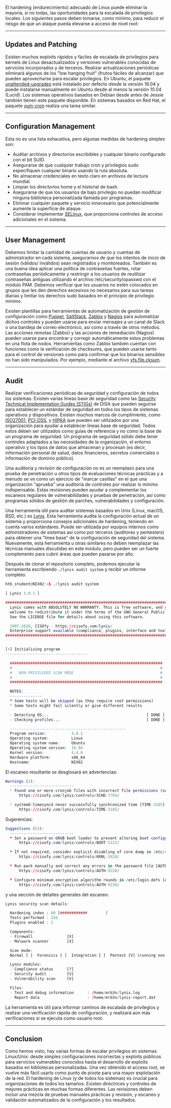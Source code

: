 El hardening (endurecimiento) adecuado de Linux puede eliminar la mayoría, si no todas, las oportunidades para la escalada de privilegios locales. Los siguientes pasos deben tomarse, como mínimo, para reducir el riesgo de que un ataque pueda elevarse a acceso de nivel root:

---

## Updates and Patching

Existen muchos exploits rápidos y fáciles de escalada de privilegios para kernels de Linux desactualizados y versiones vulnerables conocidas de servicios incorporados y de terceros. Realizar actualizaciones periódicas eliminará algunos de los "low hanging fruit" (frutos fáciles de alcanzar) que pueden aprovecharse para escalar privilegios. En Ubuntu, el paquete [unattended-upgrades](https://packages.ubuntu.com/jammy/admin/unattended-upgrades) está instalado por defecto desde la versión 18.04 y puede instalarse manualmente en Ubuntu desde al menos la versión 10.04 (Lucid). Los sistemas operativos basados en Debian desde antes de Jessie también tienen este paquete disponible. En sistemas basados en Red Hat, el paquete [yum-cron](https://man7.org/linux/man-pages/man8/yum-cron.8.html) realiza una tarea similar.

---

## Configuration Management

Esta no es una lista exhaustiva, pero algunas medidas de hardening simples son:

- Auditar archivos y directorios escribibles y cualquier binario configurado con el bit SUID.
- Asegurarse de que cualquier trabajo cron y privilegios sudo especifiquen cualquier binario usando la ruta absoluta.
- No almacenar credenciales en texto claro en archivos de lectura mundial.
- Limpiar los directorios home y el historial de bash.
- Asegurarse de que los usuarios de bajo privilegio no puedan modificar ninguna biblioteca personalizada llamada por programas.
- Eliminar cualquier paquete y servicio innecesario que potencialmente aumente la superficie de ataque.
- Considerar implementar [SELinux](https://www.redhat.com/en/topics/linux/what-is-selinux), que proporciona controles de acceso adicionales en el sistema.

---

## User Management

Debemos limitar la cantidad de cuentas de usuario y cuentas de administrador en cada sistema, asegurarnos de que los intentos de inicio de sesión (válidos/ inválidos) sean registrados y monitoreados. También es una buena idea aplicar una política de contraseñas fuertes, rotar contraseñas periódicamente y restringir a los usuarios de reutilizar contraseñas antiguas utilizando el archivo /etc/security/opasswd con el módulo PAM. Debemos verificar que los usuarios no estén colocados en grupos que les den derechos excesivos no necesarios para sus tareas diarias y limitar los derechos sudo basados en el principio de privilegio mínimo.

Existen plantillas para herramientas de automatización de gestión de configuración como [Puppet](https://puppet.com/use-cases/configuration-management/), [SaltStack](https://github.com/saltstack/salt), [Zabbix](https://en.wikipedia.org/wiki/Zabbix) y [Nagios](https://en.wikipedia.org/wiki/Nagios) para automatizar dichos controles y pueden usarse para enviar mensajes a un canal de Slack o una bandeja de correo electrónico, así como a través de otros métodos. Las acciones remotas (Zabbix) y las acciones de remediación (Nagios) pueden usarse para encontrar y corregir automáticamente estos problemas en una flota de nodos. Herramientas como Zabbix también cuentan con funciones como la verificación de checksums, que pueden usarse tanto para el control de versiones como para confirmar que los binarios sensibles no han sido manipulados. Por ejemplo, mediante el archivo [vfs.file.cksum](https://www.zabbix.com/documentation/4.0/manual/config/items/itemtypes/zabbix_agent).

---

## Audit

Realizar verificaciones periódicas de seguridad y configuración de todos los sistemas. Existen varias líneas base de seguridad como las [Security Technical Implementation Guides (STIGs)](https://public.cyber.mil/stigs/) de DISA que pueden seguirse para establecer un estándar de seguridad en todos los tipos de sistemas operativos y dispositivos. Existen muchos marcos de cumplimiento, como [ISO27001](https://www.iso.org/isoiec-27001-information-security.html), [PCI-DSS](https://www.pcisecuritystandards.org/pci_security/), y [HIPAA](https://www.hhs.gov/hipaa/for-professionals/security/index.html) que pueden ser utilizados por una organización para ayudar a establecer líneas base de seguridad. Todos estos deben ser utilizados como guías de referencia y no como la base de un programa de seguridad. Un programa de seguridad sólido debe tener controles adaptados a las necesidades de la organización, el entorno operativo y los tipos de datos que almacenan y procesan (es decir, información personal de salud, datos financieros, secretos comerciales o información de dominio público).

Una auditoría y revisión de configuración no es un reemplazo para una prueba de penetración u otros tipos de evaluaciones técnicas prácticas y a menudo se ve como un ejercicio de "marcar casillas" en el que una organización "aprueba" una auditoría de controles por realizar lo mínimo indispensable. Estas revisiones pueden ayudar a complementar los escaneos regulares de vulnerabilidades y pruebas de penetración, así como programas sólidos de gestión de parches, vulnerabilidades y configuración.

Una herramienta útil para auditar sistemas basados en Unix (Linux, macOS, BSD, etc.) es [Lynis](https://github.com/CISOfy/lynis). Esta herramienta audita la configuración actual de un sistema y proporciona consejos adicionales de hardening, teniendo en cuenta varios estándares. Puede ser utilizada por equipos internos como administradores de sistemas así como por terceros (auditores y pentesters) para obtener una "línea base" de la configuración de seguridad del sistema. Nuevamente, esta herramienta u otras similares no deben reemplazar las técnicas manuales discutidas en este módulo, pero pueden ser un fuerte complemento para cubrir áreas que pueden pasarse por alto.

Después de clonar el repositorio completo, podemos ejecutar la herramienta escribiendo `./lynis audit system` y recibir un informe completo.

```r
htb_student@NIX02:~$ ./lynis audit system

[ Lynis 3.0.1 ]

################################################################################
  Lynis comes with ABSOLUTELY NO WARRANTY. This is free software, and you are
  welcome to redistribute it under the terms of the GNU General Public License.
  See the LICENSE file for details about using this software.

  2007-2020, CISOfy - https://cisofy.com/lynis/
  Enterprise support available (compliance, plugins, interface and tools)
################################################################################


[+] Initializing program
------------------------------------

  ###################################################################
  #                                                                 #
  #   NON-PRIVILEGED SCAN MODE                                      #
  #                                                                 #
  ###################################################################

  NOTES:
  --------------
  * Some tests will be skipped (as they require root permissions)
  * Some tests might fail silently or give different results

  - Detecting OS...                                           [ DONE ]
  - Checking profiles...                                      [ DONE ]

  ---------------------------------------------------
  Program version:           3.0.1
  Operating system:          Linux
  Operating system name:     Ubuntu
  Operating system version:  16.04
  Kernel version:            4.4.0
  Hardware platform:         x86_64
  Hostname:                  NIX02
```

El escaneo resultante se desglosará en advertencias:

```r
Warnings (2):
  ----------------------------
  ! Found one or more cronjob files with incorrect file permissions (see log for details) [SCHD-7704] 
      https://cisofy.com/lynis/controls/SCHD-7704/

  ! systemd-timesyncd never successfully synchronized time [TIME-3185] 
      https://cisofy.com/lynis/controls/TIME-3185/
```

Sugerencias:

```r
Suggestions (53):
  ----------------------------
  * Set a password on GRUB boot loader to prevent altering boot configuration (e.g. boot in single user mode without password) [BOOT-5122] 
      https://cisofy.com/lynis/controls/BOOT-5122/

  * If not required, consider explicit disabling of core dump in /etc/security/limits.conf file [KRNL-5820] 
      https://cisofy.com/lynis/controls/KRNL-5820/

  * Run pwck manually and correct any errors in the password file [AUTH-9228] 
      https://cisofy.com/lynis/controls/AUTH-9228/

  * Configure minimum encryption algorithm rounds in /etc/login.defs [AUTH-9230] 
      https://cisofy.com/lynis/controls/AUTH-9230/
```

y una sección de detalles generales del escaneo:

```r
Lynis security scan details:

  Hardening index : 60 [############        ]
  Tests performed : 256
  Plugins enabled : 2

  Components:
  - Firewall               [X]
  - Malware scanner        [X]

  Scan mode:
  Normal [ ]  Forensics [ ]  Integration [ ]  Pentest [V] (running non-privileged)

  Lynis modules:
  - Compliance status      [?]
  - Security audit         [V]
  - Vulnerability scan     [V]

  Files:
  - Test and debug information      : /home/mrb3n/lynis.log
  - Report data                     : /home/mrb3n/lynis-report.dat
```

La herramienta es útil para informar caminos de escalada de privilegios y realizar una verificación rápida de configuración, y realizará aún más verificaciones si se ejecuta como usuario root.

---

## Conclusion

Como hemos visto, hay varias formas de escalar privilegios en sistemas Linux/Unix: desde simples configuraciones incorrectas y exploits públicos para servicios vulnerables conocidos hasta el desarrollo de exploits basados en bibliotecas personalizadas. Una vez obtenido el acceso root, se vuelve más fácil usarlo como punto de pivote para una mayor explotación de la red. El hardening de Linux (y de todos los sistemas) es crucial para organizaciones de todos los tamaños. Existen directrices y controles de mejores prácticas en muchas formas diferentes. Las revisiones deben incluir una mezcla de pruebas manuales prácticas y revisión, y escaneo y validación automatizados de la configuración y los resultados.
